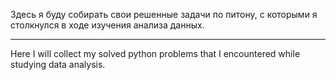 Здесь я буду собирать свои решенные задачи по питону, с которыми я столкнулся в ходе изучения анализа данных.
___
Here I will collect my solved python problems that I encountered while studying data analysis.
